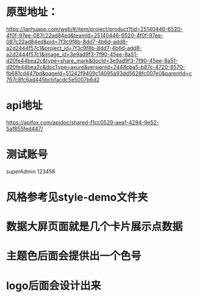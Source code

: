 # 原型地址：
https://lanhuapp.com/web/#/item/project/product?tid=25140446-6520-4f0f-97ee-087c22ad84ed&teamId=25140446-6520-4f0f-97ee-087c22ad84ed&pid=7f3c9f8b-8dd7-4b6d-add8-a2d2444f57c1&project_id=7f3c9f8b-8dd7-4b6d-add8-a2d2444f57c1&image_id=3e9ad9f3-7f90-45ee-8a51-d20fe44bea2c&type=share_mark&docId=3e9ad9f3-7f90-45ee-8a51-d20fe44bea2c&docType=axure&versionId=2448cba5-b87c-4720-8570-fb681cd447bd&pageId=51242f9409c14095a93dd5628fc007e0&parentId=c767c8fc6ad445bcbfacdc5e5007b6d2
# api地址
https://apifox.com/apidoc/shared-f1cc0529-aea1-4294-9e52-5af855fed447/
# 测试账号
superAdmin
123456
# 风格参考见style-demo文件夹
# 数据大屏页面就是几个卡片展示点数据
# 主题色后面会提供出一个色号
# logo后面会设计出来
